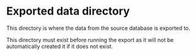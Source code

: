 # Exported data directory

This directory is where the data from the source database is exported to.

This directory must exist before running the export as it will not be automatically created it if it does not exist.
